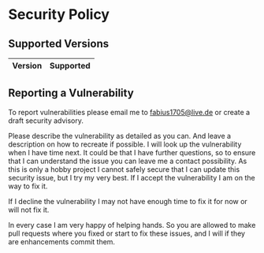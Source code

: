 # Security Policy

## Supported Versions

| Version | Supported |
|---------|-----------|

## Reporting a Vulnerability

To report vulnerabilities please email me to fabius1705@live.de or create a draft security advisory.

Please describe the vulnerability as detailed as you can. And leave a description on how to recreate if possible.
I will look up the vulnerability when I have time next. It could be that I have further questions, so to ensure that I can understand the issue you can leave me a contact possibility.
As this is only a hobby project I cannot safely secure that I can update this security issue, but I try my very best.
If I accept the vulnerability I am on the way to fix it.

If I decline the vulnerability I may not have enough time to fix it for now or will not fix it.

In every case I am very happy of helping hands. So you are allowed to make pull requests where you fixed or start to fix these issues, and I will if they are enhancements commit them.
